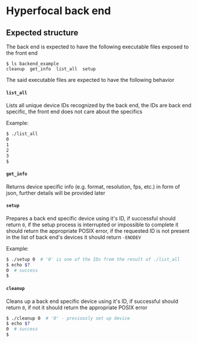 # Hyperfocal back end
## Expected structure
The back end is expected to have the following executable files exposed to the front end
```
$ ls backend_example
cleanup  get_info  list_all  setup
```

The said executable files are expected to have the following behavior


#### `list_all`

Lists all unique device IDs recognized by the back end, the IDs are back end specific, the front end does not care about the specifics

Example:
```bash
$ ./list_all
0
1
2
3
$
```

#### `get_info`

Returns device specific info (e.g. format, resolution, fps, etc.) in form of json, further details will be provided later

#### `setup`

Prepares a back end specific device using it's ID, if successful should return `0`, if the setup process is interrupted or impossible to complete it should return the appropriate POSIX error, if the requested ID is not present in the list of back end's devices it should return `-ENODEV`

Example:
```bash
$ ./setup 0  # '0' is one of the IDs from the result of ./list_all
$ echo $?
0  # success
$
```

#### `cleanup`

Cleans up a back end specific device using it's ID, if successful should return `0`, if not it should return the appropriate POSIX error

```bash
$ ./cleanup 0  # '0' - previously set up device
$ echo $?
0  # success
$
```